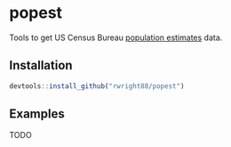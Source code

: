 
<!-- README.md is generated from README.Rmd. Please edit that file -->
popest
======

Tools to get US Census Bureau [population estimates](https://www.census.gov/programs-surveys/popest.html) data.

Installation
------------

``` r
devtools::install_github("rwright88/popest")
```

Examples
--------

TODO
